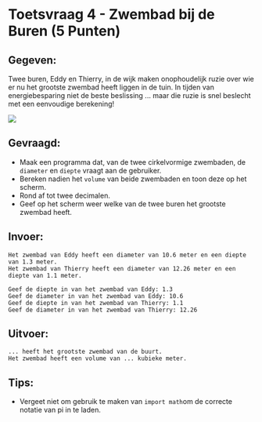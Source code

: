 # Toetsvraag 4 - Zwembad bij de Buren (5 Punten)

## Gegeven:

Twee buren, Eddy en Thierry, in de wijk maken onophoudelijk ruzie over wie er nu het grootste zwembad heeft liggen in de tuin. In tijden van energiebesparing niet de beste beslissing ... maar die ruzie is snel beslecht met een eenvoudige berekening!   


<img src="https://i.pinimg.com/originals/9e/80/77/9e807701eca9373638dd8bacebae3093.jpg"/>

## Gevraagd:  

* Maak een programma dat, van de twee cirkelvormige zwembaden, de `diameter` en `diepte` vraagt aan de gebruiker. 
* Bereken nadien het `volume` van beide zwembaden en toon deze op het scherm. 
* Rond af tot twee decimalen. 
* Geef op het scherm weer welke van de twee buren het grootste zwembad heeft. 

## Invoer: 
```
Het zwembad van Eddy heeft een diameter van 10.6 meter en een diepte van 1.3 meter. 
Het zwembad van Thierry heeft een diameter van 12.26 meter en een diepte van 1.1 meter. 
```
```
Geef de diepte in van het zwembad van Eddy: 1.3
Geef de diameter in van het zwembad van Eddy: 10.6
Geef de diepte in van het zwembad van Thierry: 1.1
Geef de diameter in van het zwembad van Thierry: 12.26
```

## Uitvoer: 
```
... heeft het grootste zwembad van de buurt.
Het zwembad heeft een volume van ... kubieke meter. 
```

## Tips: 
* Vergeet niet om gebruik te maken van `import math`om de correcte notatie van pi in te laden. 
